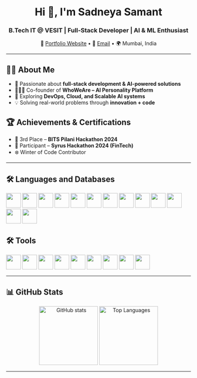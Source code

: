 <!-- HEADER -->
<h1 align="center">Hi 👋, I'm Sadneya Samant</h1>
<h3 align="center">B.Tech IT @ VESIT | Full-Stack Developer | AI & ML Enthusiast</h3>

<p align="center">
  🔗 <a href="https://sadneya-samant.onrender.com">Portfolio Website</a> •
  📧 <a href="mailto:sadneyasam05@gmail.com">Email</a> •
  🌍 Mumbai, India
</p>

---

## 👩‍💻 About Me
- 🎯 Passionate about **full-stack development & AI-powered solutions**  
- 🧑‍🤝‍🧑 Co-founder of **WhoWeAre – AI Personality Platform**  
- 🌱 Exploring **DevOps, Cloud, and Scalable AI systems**  
- 💡 Solving real-world problems through **innovation + code**  


## 🏆 Achievements & Certifications
- 🥉 3rd Place – **BITS Pilani Hackathon 2024**  
- 🎯 Participant – **Syrus Hackathon 2024 (FinTech)**  
- ❄️ Winter of Code Contributor  

---

## 🛠️ Languages and Databases
<p align="left">
  <img src="https://cdn.jsdelivr.net/gh/devicons/devicon/icons/python/python-original.svg" width="40" height="40"/>
  <img src="https://cdn.jsdelivr.net/gh/devicons/devicon/icons/java/java-original.svg" width="40" height="40"/>
  <img src="https://cdn.jsdelivr.net/gh/devicons/devicon/icons/cplusplus/cplusplus-original.svg" width="40" height="40"/>
  <img src="https://cdn.jsdelivr.net/gh/devicons/devicon/icons/html5/html5-original.svg" width="40" height="40"/>
  <img src="https://cdn.jsdelivr.net/gh/devicons/devicon/icons/css3/css3-original.svg" width="40" height="40"/>
  <img src="https://cdn.jsdelivr.net/gh/devicons/devicon/icons/javascript/javascript-original.svg" width="40" height="40"/>
  <img src="https://cdn.jsdelivr.net/gh/devicons/devicon/icons/react/react-original.svg" width="40" height="40"/>
  <img src="https://cdn.jsdelivr.net/gh/devicons/devicon/icons/angularjs/angularjs-original.svg" width="40" height="40"/>
  <img src="https://cdn.jsdelivr.net/gh/devicons/devicon/icons/nodejs/nodejs-original.svg" width="40" height="40"/>
  <img src="https://cdn.jsdelivr.net/gh/devicons/devicon/icons/mysql/mysql-original-wordmark.svg" width="40" height="40"/>
  <img src="https://cdn.jsdelivr.net/gh/devicons/devicon/icons/mongodb/mongodb-original-wordmark.svg" width="40" height="40"/>
  <img src="https://cdn.jsdelivr.net/gh/devicons/devicon/icons/dart/dart-original.svg" width="40" height="40"/>
  <img src="https://cdn.jsdelivr.net/gh/devicons/devicon/icons/sqlite/sqlite-original-wordmark.svg" width="40" height="40"/>
</p>

## 🛠️ Tools
<p align="left">
  <img src="https://cdn.jsdelivr.net/gh/devicons/devicon/icons/git/git-original.svg" width="40" height="40"/>
  <img src="https://cdn.jsdelivr.net/gh/devicons/devicon/icons/github/github-original.svg" width="40" height="40"/>
  <img src="https://cdn.jsdelivr.net/gh/devicons/devicon/icons/amazonwebservices/amazonwebservices-original-wordmark.svg" width="40" height="40"/>
  <img src="https://cdn.jsdelivr.net/gh/devicons/devicon/icons/googlecloud/googlecloud-original.svg" width="40" height="40"/>
  <img src="https://cdn.jsdelivr.net/gh/devicons/devicon/icons/docker/docker-original.svg" width="40" height="40"/>
  <img src="https://cdn.jsdelivr.net/gh/devicons/devicon/icons/figma/figma-original.svg" width="40" height="40"/>
  <img src="https://cdn.jsdelivr.net/gh/devicons/devicon/icons/postman/postman-original.svg" width="40" height="40"/>
  <img src="https://img.icons8.com/color/48/microsoft-excel-2019--v1.png" width="40" height="40"/>
  <img src="https://img.icons8.com/color/48/power-bi.png" width="40" height="40"/>

</p>


---

## 📊 GitHub Stats

<p align="center">
  <img src="https://github-readme-stats.vercel.app/api?username=sadneya145&show_icons=true&theme=radical" alt="GitHub stats" height="160"/>
  <img src="https://github-readme-stats.vercel.app/api/top-langs/?username=sadneya145&layout=compact&theme=radical" alt="Top Languages" height="160"/>
</p>

---

